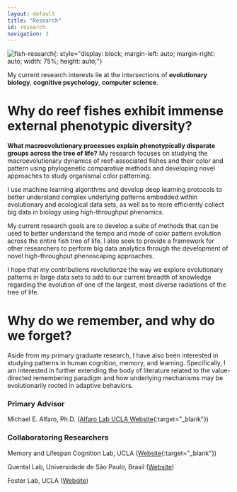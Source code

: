 ```yaml
---
layout: default
title: "Research"
id: research
navigation: 3
---
```


![fish-research](../assets/images/Labridae-Anampses-geographicus.png){: style="display: block; margin-left: auto; margin-right: auto; width: 75%; height: auto;"}

My current research interests lie at the intersections of **evolutionary biology**, **cognitive psychology**, **computer science**.

# Why do reef fishes exhibit immense external phenotypic diversity? 
**What macroevolutionary processes explain phenotypically disparate groups across the tree of life?** My research focuses on studying the macroevolutionary dynamics of reef-associated fishes and their color and pattern using phylogenetic comparative methods and developing novel approaches to study organismal color patterning.

I use machine learning algorithms and develop deep learning protocols to better understand complex underlying patterns embedded within evolutionary and ecological data sets, as well as to more efficiently collect big data in biology using high-throughput phenomics.

My current research goals are to develop a suite of methods that can be used to better understand the tempo and mode of color pattern evolution across the entire fish tree of life. I also seek to provide a framework for other researchers to perform big data analytics through the development of novel high-throughput phenoscaping approaches.

I hope that my contributions revolutionze the way we explore evolutionary patterns in large data sets to add to our current breadth of knowledge regarding the evolution of one of the largest, most diverse radiations of the tree of life.

# Why do we remember, and why do we forget?
Aside from my primary graduate research, I have also been interested in studying patterns in human cognition, memory, and learning. Specifically, I am interested in further extending the body of literature related to the value-directed remembering paradigm and how underlying mechanisms may be evolutionarily rooted in adaptive behaviors.

### Primary Advisor
Michael E. Alfaro, Ph.D. ([Alfaro Lab UCLA Website](https://michaelalfaro.github.io/alfaro-lab/){:target="_blank"})

### Collaboratoring Researchers
Memory and Lifespan Cognition Lab, UCLA ([Website](http://castel.psych.ucla.edu/index.html){:target="_blank"})

Quental Lab, Universidade de São Paulo, Brasil ([Website](https://labmeme.github.io/))

Foster Lab, UCLA ([Website](https://soc.ucla.edu/faculty/jacob-foster))